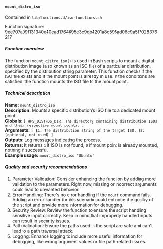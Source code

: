 #### `mount_distro_iso`

Contained in `lib/functions.d/iso-functions.sh`

Function signature: 9ee707a09f131340e40ead1764695e3c9db4201a8c595ad06c9a5f7028376217

##### Function overview

The function `mount_distro_iso()` is used in Bash scripts to mount a digital distribution image (also known as an ISO file) of a particular distribution, specified by the distribution string parameter. This function checks if the ISO file exists and if the mount point is already in use. If the conditions are satisfied, the function mounts the ISO file to the mount point.

##### Technical description

**Name:** `mount_distro_iso`  
**Description:** Mounts a specific distribution's ISO file to a dedicated mount point.  
**Globals:** `[ HPS_DISTROS_DIR: The directory containing distribution ISOs and their respective mount points. ]`  
**Arguments:** `[ $1: The distribution string of the target ISO, $2: (optional, not used) ]`  
**Outputs:** Log messages indicating the process.  
**Returns:** It returns `1` if ISO is not found, `0` if mount point is already mounted, nothing if successful.  
**Example usage:** ```mount_distro_iso "Ubuntu"```

##### Quality and security recommendations

1. Parameter Validation: Consider enhancing the function by adding more validation to the parameters. Right now, missing or incorrect arguments could lead to unwanted behavior.
2. Error Handling: There's no error handling if the `mount` command fails. Adding an error handler for this scenario could enhance the quality of the script and provide more information for debugging.
3. Security Review: Review the function to ensure the script handling sensitive input correctly. Keep in mind that improperly handled inputs can result in security issues.
4. Path Validation: Ensure the paths used in the script are safe and can't lead to a path traversal attack.
5. Logging: Enhance logging to include more useful information for debugging, like wrong argument values or file path-related issues.

